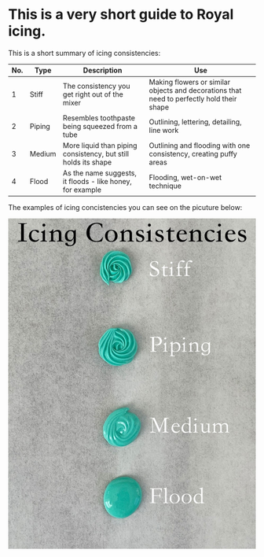 # This is a very short guide to Royal icing.  



This is a short summary of icing consistencies:

|No. |Type |Description |Use|
|----|----|--------------|---------------|
|1 |Stiff |The consistency you get right out of the mixer |Making flowers or similar objects and decorations that need to perfectly hold their shape|
|2 |Piping |Resembles toothpaste being squeezed from a tube |Outlining, lettering, detailing, line work|
|3 |Medium |More liquid than piping consistency, but still holds its shape |Outlining and flooding with one consistency, creating puffy areas|
|4 |Flood |As the name suggests, it floods - like honey, for example |Flooding, wet-on-wet technique|
  
The examples of icing concistencies you can see on the picuture below:


![This is how it looks like](consistencies.jpg)